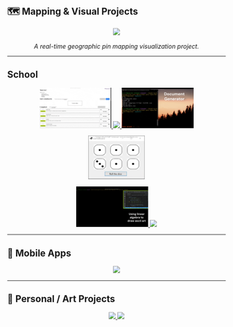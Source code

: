 ## 🗺️ Mapping & Visual Projects

<p align="center">
  <a href="https://github.com/williamowen65/GeographicPinMap?tab=readme-ov-file#geographic-pin-map">
    <img src="assets/geographicPinMap.gif" width="33%" />
  </a>
</p>
<p align="center">
<em style="test">A real-time geographic pin mapping visualization project.</em>
</p>

---

## School


  
<p align="center">
  <a href="https://github.com/williamowen65/ToDoList">
    <img src="assets/ToDoListApp2.gif" width="33%" />
  </a>
  <a href="https://github.com/williamowen65/Book-Shop?tab=readme-ov-file#book-shop">
    <img src="assets/Book Registration (Windows Forms + SQL Server).gif" width="33%" />
  </a>
  <a href="https://github.com/williamowen65/DocumentTemplater">
    <img src="assets/document-generator.gif" width="33%" />
  </a>
</p>
<p align="center">  
  <a href="https://github.com/williamowen65/Yahtzee-WFA">
    <img src="assets/diceRoll.gif" height="100" />
  </a>
</p>
<p align="center">

  <a href="https://github.com/williamowen65/Ascii-Art--with-SIZE-constant-">
    <img src="assets/ascii-art.gif" width="33%" />
  </a>
    <a href="https://github.com/williamowen65/.NET-Web-Starter">
    <img src="assets/google-vortex.gif" width="33%" />
  </a>
</p>

---

## 📱 Mobile Apps

<p align="center">
  <a href="https://github.com/williamowen65/newsletter-signup-android-app">
    <img src="assets/A Simple Android Application.gif" width="33%" />
  </a>
</p>

---

## 🎨 Personal / Art Projects

<p align="center">
  <a href="https://www.bethowenwatercolors.com/">
    <img src="assets/art.gif" width="33%" />
  </a>
  <a href="https://www.bethowenwatercolors.com/">
    <img src="assets/edit.gif" width="33%" />
  </a>
</p>



